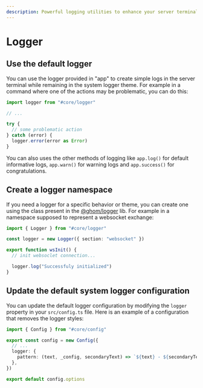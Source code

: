 ```yaml
---
description: Powerful logging utilities to enhance your server terminal output.
---
```


# Logger

## Use the default logger

You can use the logger provided in "app" to create simple logs in the server terminal while remaining in the system logger theme. For example in a command where one of the actions may be problematic, you can do this:

```typescript
import logger from "#core/logger"

// ...

try {
  // some problematic action
} catch (error) {
  logger.error(error as Error)
}
```

You can also uses the other methods of logging like `app.log()` for default informative logs, `app.warn()` for warning logs and `app.success()` for congratulations.

## Create a logger namespace

If you need a logger for a specific behavior or theme, you can create one using the class present in the [@ghom/logger](https://www.npmjs.com/package/@ghom/logger) lib. For example in a namespace supposed to represent a websocket exchange:

```typescript
import { Logger } from "#core/logger"

const logger = new Logger({ section: "websocket" })

export function wsInit() {
  // init websoclet connection...

  logger.log("Successfuly initialized")
}
```

## Update the default system logger configuration

You can update the default logger configuration by modifying the `logger` property in your `src/config.ts` file. Here is an example of a configuration that removes the logger styles:

```typescript
import { Config } from "#core/config"

export const config = new Config({
  // ...
  logger: {
    pattern: (text, _config, secondaryText) => `${text} - ${secondaryText}`,
  },
})

export default config.options
```
